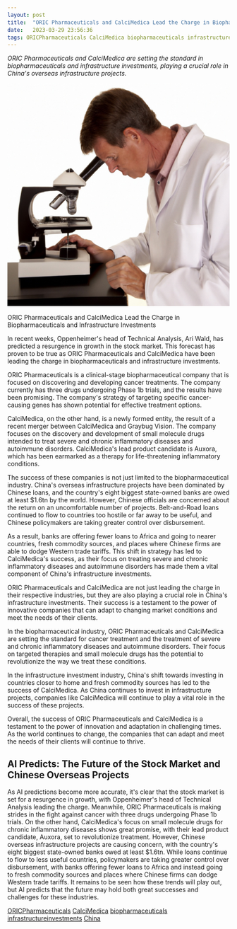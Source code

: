 ```yaml
---
layout: post
title:  "ORIC Pharmaceuticals and CalciMedica Lead the Charge in Biopharmaceuticals and Infrastructure Investments"
date:   2023-03-29 23:56:36 
tags: ORICPharmaceuticals CalciMedica biopharmaceuticals infrastructureinvestments China
---
```

*ORIC Pharmaceuticals and CalciMedica are setting the standard in biopharmaceuticals and infrastructure investments, playing a crucial role in China's overseas infrastructure projects.*

![A scientist in a lab coat looking at a microscope with a focused expression](/assets/6793969d-26b9-4375-97f6-cda7095ff201.jpg "ORIC Pharmaceuticals and CalciMedica Lead the Charge in Biopharmaceuticals and Infrastructure Investments")
 
ORIC Pharmaceuticals and CalciMedica Lead the Charge in Biopharmaceuticals and Infrastructure Investments

In recent weeks, Oppenheimer's head of Technical Analysis, Ari Wald, has predicted a resurgence in growth in the stock market. This forecast has proven to be true as ORIC Pharmaceuticals and CalciMedica have been leading the charge in biopharmaceuticals and infrastructure investments.

ORIC Pharmaceuticals is a clinical-stage biopharmaceutical company that is focused on discovering and developing cancer treatments. The company currently has three drugs undergoing Phase 1b trials, and the results have been promising. The company's strategy of targeting specific cancer-causing genes has shown potential for effective treatment options.

CalciMedica, on the other hand, is a newly formed entity, the result of a recent merger between CalciMedica and Graybug Vision. The company focuses on the discovery and development of small molecule drugs intended to treat severe and chronic inflammatory diseases and autoimmune disorders. CalciMedica's lead product candidate is Auxora, which has been earmarked as a therapy for life-threatening inflammatory conditions.

The success of these companies is not just limited to the biopharmaceutical industry. China's overseas infrastructure projects have been dominated by Chinese loans, and the country's eight biggest state-owned banks are owed at least $1.6tn by the world. However, Chinese officials are concerned about the return on an uncomfortable number of projects. Belt-and-Road loans continued to flow to countries too hostile or far away to be useful, and Chinese policymakers are taking greater control over disbursement.

As a result, banks are offering fewer loans to Africa and going to nearer countries, fresh commodity sources, and places where Chinese firms are able to dodge Western trade tariffs. This shift in strategy has led to CalciMedica's success, as their focus on treating severe and chronic inflammatory diseases and autoimmune disorders has made them a vital component of China's infrastructure investments.

ORIC Pharmaceuticals and CalciMedica are not just leading the charge in their respective industries, but they are also playing a crucial role in China's infrastructure investments. Their success is a testament to the power of innovative companies that can adapt to changing market conditions and meet the needs of their clients.

In the biopharmaceutical industry, ORIC Pharmaceuticals and CalciMedica are setting the standard for cancer treatment and the treatment of severe and chronic inflammatory diseases and autoimmune disorders. Their focus on targeted therapies and small molecule drugs has the potential to revolutionize the way we treat these conditions.

In the infrastructure investment industry, China's shift towards investing in countries closer to home and fresh commodity sources has led to the success of CalciMedica. As China continues to invest in infrastructure projects, companies like CalciMedica will continue to play a vital role in the success of these projects.

Overall, the success of ORIC Pharmaceuticals and CalciMedica is a testament to the power of innovation and adaptation in challenging times. As the world continues to change, the companies that can adapt and meet the needs of their clients will continue to thrive.

## AI Predicts: The Future of the Stock Market and Chinese Overseas Projects
As AI predictions become more accurate, it's clear that the stock market is set for a resurgence in growth, with Oppenheimer's head of Technical Analysis leading the charge. Meanwhile, ORIC Pharmaceuticals is making strides in the fight against cancer with three drugs undergoing Phase 1b trials. On the other hand, CalciMedica's focus on small molecule drugs for chronic inflammatory diseases shows great promise, with their lead product candidate, Auxora, set to revolutionize treatment. However, Chinese overseas infrastructure projects are causing concern, with the country's eight biggest state-owned banks owed at least $1.6tn. While loans continue to flow to less useful countries, policymakers are taking greater control over disbursement, with banks offering fewer loans to Africa and instead going to fresh commodity sources and places where Chinese firms can dodge Western trade tariffs. It remains to be seen how these trends will play out, but AI predicts that the future may hold both great successes and challenges for these industries.

[ORICPharmaceuticals](/tags/ORICPharmaceuticals) [CalciMedica](/tags/CalciMedica) [biopharmaceuticals](/tags/biopharmaceuticals) [infrastructureinvestments](/tags/infrastructureinvestments) [China](/tags/China)